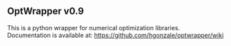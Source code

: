 OptWrapper v0.9
---------------

This is a python wrapper for numerical optimization libraries. Documentation is available at:
https://github.com/hgonzale/optwrapper/wiki